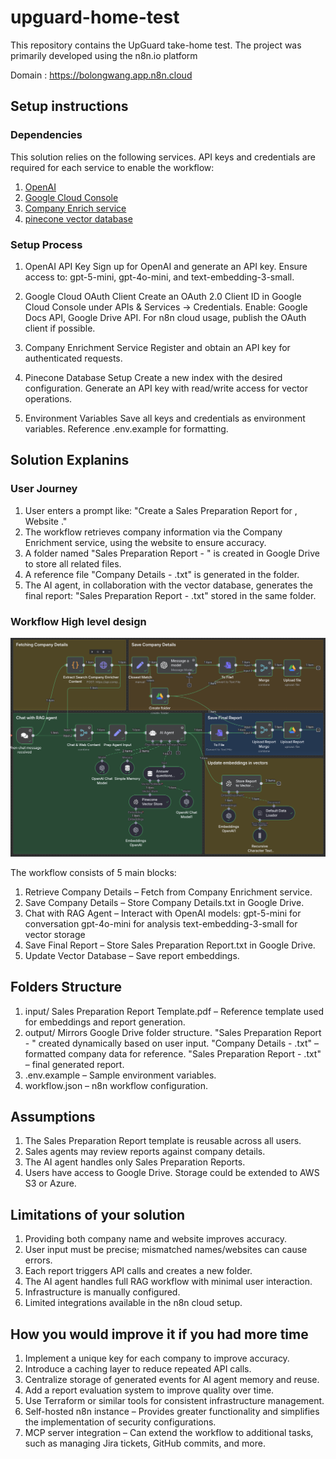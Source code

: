 # upguard-home-test

This repository contains the UpGuard take-home test.
The project was primarily developed using the n8n.io platform

Domain : https://bolongwang.app.n8n.cloud

## Setup instructions

### Dependencies

This solution relies on the following services.
API keys and credentials are required for each service to enable the workflow:

1. [OpenAI](https://platform.openai.com/)
2. [Google Cloud Console](https://console.cloud.google.com/welcome?hl=en&inv=1&invt=Ab5_TA&project=n8n-playground-469414)
3. [Company Enrich service](https://app.companyenrich.com/)
4. [pinecone vector database](https://app.pinecone.io/)

### Setup Process

1. OpenAI API Key
   Sign up for OpenAI and generate an API key.
   Ensure access to: gpt-5-mini, gpt-4o-mini, and text-embedding-3-small.

2. Google Cloud OAuth Client
   Create an OAuth 2.0 Client ID in Google Cloud Console under APIs & Services → Credentials.
   Enable: Google Docs API, Google Drive API.
   For n8n cloud usage, publish the OAuth client if possible.

3. Company Enrichment Service
   Register and obtain an API key for authenticated requests.

4. Pinecone Database Setup
   Create a new index with the desired configuration.
   Generate an API key with read/write access for vector operations.

5. Environment Variables
   Save all keys and credentials as environment variables.
   Reference .env.example for formatting.

## Solution Explanins

### User Journey

1. User enters a prompt like:
   "Create a Sales Preparation Report for <Company Name>, Website <Company Official Site>."
2. The workflow retrieves company information via the Company Enrichment service, using the website to ensure accuracy.
3. A folder named "Sales Preparation Report - <Company Name>" is created in Google Drive to store all related files.
4. A reference file "Company Details - <Company Name>.txt" is generated in the folder.
5. The AI agent, in collaboration with the vector database, generates the final report:
   "Sales Preparation Report - <Company Name>.txt" stored in the same folder.

### Workflow High level design

![upguard-workflow](./upguard-workflow.png "Sales Preparation Report")

The workflow consists of 5 main blocks:

1. Retrieve Company Details – Fetch from Company Enrichment service.
2. Save Company Details – Store Company Details.txt in Google Drive.
3. Chat with RAG Agent – Interact with OpenAI models:
   gpt-5-mini for conversation
   gpt-4o-mini for analysis
   text-embedding-3-small for vector storage
4. Save Final Report – Store Sales Preparation Report.txt in Google Drive.
5. Update Vector Database – Save report embeddings.

## Folders Structure

1. input/
   Sales Preparation Report Template.pdf – Reference template used for embeddings and report generation.
2. output/
   Mirrors Google Drive folder structure.
   "Sales Preparation Report - <Company Name>" created dynamically based on user input.
   "Company Details - <Company Name>.txt" – formatted company data for reference.
   "Sales Preparation Report - <Company Name>.txt" – final generated report.
3. .env.example – Sample environment variables.
4. workflow.json – n8n workflow configuration.

## Assumptions

1. The Sales Preparation Report template is reusable across all users.
2. Sales agents may review reports against company details.
3. The AI agent handles only Sales Preparation Reports.
4. Users have access to Google Drive. Storage could be extended to AWS S3 or Azure.

## Limitations of your solution

1. Providing both company name and website improves accuracy.
2. User input must be precise; mismatched names/websites can cause errors.
3. Each report triggers API calls and creates a new folder.
4. The AI agent handles full RAG workflow with minimal user interaction.
5. Infrastructure is manually configured.
6. Limited integrations available in the n8n cloud setup.

## How you would improve it if you had more time

1. Implement a unique key for each company to improve accuracy.
2. Introduce a caching layer to reduce repeated API calls.
3. Centralize storage of generated events for AI agent memory and reuse.
4. Add a report evaluation system to improve quality over time.
5. Use Terraform or similar tools for consistent infrastructure management.
6. Self-hosted n8n instance – Provides greater functionality and simplifies the implementation of security configurations.
7. MCP server integration – Can extend the workflow to additional tasks, such as managing Jira tickets, GitHub commits, and more.
